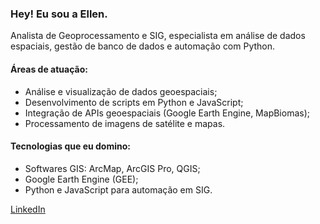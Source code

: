 ### Hey! Eu sou a Ellen.

Analista de Geoprocessamento e SIG, especialista em análise de dados espaciais, gestão de banco de dados e automação com Python.

#### Áreas de atuação:
- Análise e visualização de dados geoespaciais;
- Desenvolvimento de scripts em Python e JavaScript;
- Integração de APIs geoespaciais (Google Earth Engine, MapBiomas);
- Processamento de imagens de satélite e mapas.

#### Tecnologias que eu domino:
- Softwares GIS: ArcMap, ArcGIS Pro, QGIS;
- Google Earth Engine (GEE);
- Python e JavaScript para automação em SIG.

[LinkedIn](https://www.linkedin.com/in/ellenoliveiras/)
